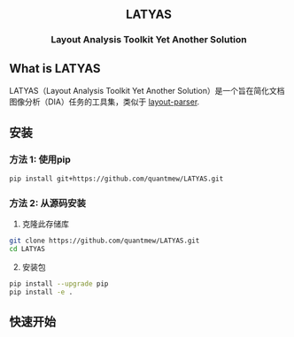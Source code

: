 <p align="center">
    <h2 align="center">
    LATYAS
    </h2>
    <h3 align="center">
    Layout Analysis Toolkit Yet Another Solution
    </h3>
</p>

## What is LATYAS
LATYAS（Layout Analysis Toolkit Yet Another Solution）是一个旨在简化文档图像分析（DIA）任务的工具集，类似于 [layout-parser](https://github.com/Layout-Parser/layout-parser).

## 安装

### 方法 1: 使用pip
```bash
pip install git+https://github.com/quantmew/LATYAS.git 
```

### 方法 2: 从源码安装

1. 克隆此存储库
```bash
git clone https://github.com/quantmew/LATYAS.git
cd LATYAS
```

2. 安装包
```bash
pip install --upgrade pip
pip install -e .
```

## 快速开始


